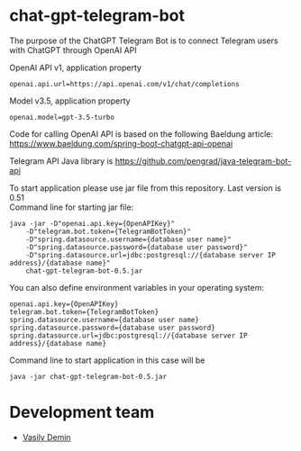 # chat-gpt-telegram-bot

The purpose of the ChatGPT Telegram Bot is to connect Telegram users with ChatGPT through OpenAI API

OpenAI API v1, application property 

```
openai.api.url=https://api.openai.com/v1/chat/completions
```
Model v3.5, application property 

```
openai.model=gpt-3.5-turbo
```

Code for calling OpenAI API is based on the following Baeldung article: https://www.baeldung.com/spring-boot-chatgpt-api-openai

Telegram API Java library is https://github.com/pengrad/java-telegram-bot-api 

To start application please use jar file from this repository. Last version is 0.51  
Command line for starting jar file:

```
java -jar -D"openai.api.key={OpenAPIKey}"  
    -D"telegram.bot.token={TelegramBotToken}"  
    -D"spring.datasource.username={database user name}"  
    -D"spring.datasource.password={database user password}"  
    -D"spring.datasource.url=jdbc:postgresql://{database server IP address}/{database name}"  
    chat-gpt-telegram-bot-0.5.jar
```

You can also define environment variables in your operating system:

```
openai.api.key={OpenAPIKey}  
telegram.bot.token={TelegramBotToken}  
spring.datasource.username={database user name}  
spring.datasource.password={database user password}  
spring.datasource.url=jdbc:postgresql://{database server IP address}/{database name}
```

Command line to start application in this case will be

```
java -jar chat-gpt-telegram-bot-0.5.jar
```

# Development team

* [Vasily Demin](https://github.com/CatOgre70)